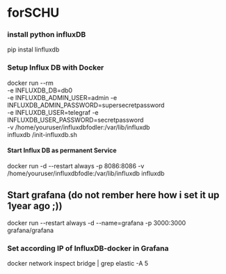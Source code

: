 # forSCHU

### install python influxDB
 pip instal linfluxdb



### Setup Influx DB with Docker
docker run --rm \
      -e INFLUXDB_DB=db0 \
      -e INFLUXDB_ADMIN_USER=admin -e INFLUXDB_ADMIN_PASSWORD=supersecretpassword \
      -e INFLUXDB_USER=telegraf -e INFLUXDB_USER_PASSWORD=secretpassword \
      -v /home/youruser/influxdbfodler:/var/lib/influxdb \
      influxdb /init-influxdb.sh

#### Start Influx DB as permanent Service
docker run -d --restart always -p 8086:8086 -v /home/youruser/influxdbfodle:/var/lib/influxdb influxdb




## Start grafana (do not rember here how i set it up 1year ago ;))
docker run --restart always -d --name=grafana -p 3000:3000 grafana/grafana

### Set according IP of InfluxDB-docker in Grafana
  docker network inspect bridge | grep elastic -A 5

